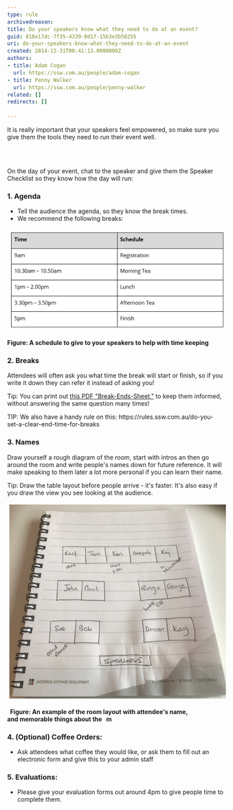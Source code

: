 ```yaml
---
type: rule
archivedreason: 
title: Do your speakers know what they need to do at an event?
guid: 818e17dc-7f35-4339-8d17-15b3e3b58255
uri: do-your-speakers-know-what-they-need-to-do-at-an-event
created: 2014-12-31T00:41:13.0000000Z
authors:
- title: Adam Cogan
  url: https://ssw.com.au/people/adam-cogan
- title: Penny Walker
  url: https://ssw.com.au/people/penny-walker
related: []
redirects: []

---
```



<p>It is really important that your speakers feel empowered, so make sure you give them the tools they need to run their event well.<br></p>
<br><excerpt class='endintro'></excerpt><br>
<p>On the day of your event, chat to the speaker and give them the Speaker Checklist so ​they know how the day will run:<br></p><h3 class="ssw15-rteElement-H3">1. Agenda<br></h3><ul><li>Tell the audience the agenda, so they know the break times. <br></li><li><span style="background-color:initial;">We recommend the following breaks:</span><br></li></ul><dl class="ssw15-rteElement-ImageArea"><img src="Schedule.jpg" alt="Schedule.jpg" style="margin:5px;" /></dl><p><strong>Figure: A schedule to give to your speakers to help with time keeping </strong><br></p><h3 class="ssw15-rteElement-H3">2. Breaks<br></h3><p class="ssw15-rteElement-P">Attendees will often ask you what time the break will start or finish, so if you write it down they can refer it instead of asking you! </p><p class="ssw15-rteElement-Tip">Tip: You can print out <a href="/Documents/break-ends-sheet.pdf">this PDF "Break-Ends-Sheet,"</a>​​ to keep them informed, without answering the same question many times! <br></p><p class="ssw15-rteElement-Tip">TIP: We also have a handy rule on this: https://rules.ssw.com.au/do-you-set-a-clear-end-time-for-breaks<br></p><h3 class="ssw15-rteElement-H3">3. Names​​​<br></h3><p>Draw yourself a rough diagram of the room, start with intros an​ then go around the room and write people's names down for future reference. It will make speaking to them later a lot more personal if you can learn their name.<br></p><p class="ssw15-rteElement-Tip">​​Tip: Draw the table layout before people arrive - it's faster. It's also easy if you draw the view you see looking at the audience.<br></p><dl class="ssw15-rteElement-ImageArea"><img src="Diagram-Desk-layout2.jpg" alt="Diagram-Desk-layout2.jpg" style="margin:5px;width:600px;height:450px;" /></dl><p><strong style="background-color:initial;">  Figure: An example of the room layout with attendee's name, and memorable things about the   m</strong><br></p><p></p><h3 class="ssw15-rteElement-H3">4. (Optional) Coffee Orders:</h3><ul><li>​Ask attendees what coffee they would like, or ask them to fill out an electronic form and give this to your admin staff</li></ul><h3 class="ssw15-rteElement-H3">​5. Evaluations:<br></h3><ul><li>Please give your evaluation forms out around 4pm to give people time to complete them.</li></ul><br>


